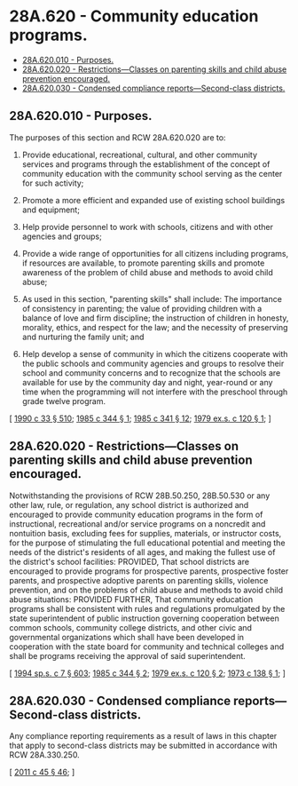 # 28A.620 - Community education programs.
* [28A.620.010 - Purposes.](#28a620010---purposes)
* [28A.620.020 - Restrictions—Classes on parenting skills and child abuse prevention encouraged.](#28a620020---restrictionsclasses-on-parenting-skills-and-child-abuse-prevention-encouraged)
* [28A.620.030 - Condensed compliance reports—Second-class districts.](#28a620030---condensed-compliance-reportssecond-class-districts)
## 28A.620.010 - Purposes.
The purposes of this section and RCW 28A.620.020 are to:

1. Provide educational, recreational, cultural, and other community services and programs through the establishment of the concept of community education with the community school serving as the center for such activity;

2. Promote a more efficient and expanded use of existing school buildings and equipment;

3. Help provide personnel to work with schools, citizens and with other agencies and groups;

4. Provide a wide range of opportunities for all citizens including programs, if resources are available, to promote parenting skills and promote awareness of the problem of child abuse and methods to avoid child abuse;

5. As used in this section, "parenting skills" shall include: The importance of consistency in parenting; the value of providing children with a balance of love and firm discipline; the instruction of children in honesty, morality, ethics, and respect for the law; and the necessity of preserving and nurturing the family unit; and

6. Help develop a sense of community in which the citizens cooperate with the public schools and community agencies and groups to resolve their school and community concerns and to recognize that the schools are available for use by the community day and night, year-round or any time when the programming will not interfere with the preschool through grade twelve program.

\[ [1990 c 33 § 510](https://leg.wa.gov/CodeReviser/documents/sessionlaw/1990c33.pdf?cite=1990%20c%2033%20§%20510); [1985 c 344 § 1](https://leg.wa.gov/CodeReviser/documents/sessionlaw/1985c344.pdf?cite=1985%20c%20344%20§%201); [1985 c 341 § 12](https://leg.wa.gov/CodeReviser/documents/sessionlaw/1985c341.pdf?cite=1985%20c%20341%20§%2012); [1979 ex.s. c 120 § 1](https://leg.wa.gov/CodeReviser/documents/sessionlaw/1979ex1c120.pdf?cite=1979%20ex.s.%20c%20120%20§%201); \]

## 28A.620.020 - Restrictions—Classes on parenting skills and child abuse prevention encouraged.
Notwithstanding the provisions of RCW 28B.50.250, 28B.50.530 or any other law, rule, or regulation, any school district is authorized and encouraged to provide community education programs in the form of instructional, recreational and/or service programs on a noncredit and nontuition basis, excluding fees for supplies, materials, or instructor costs, for the purpose of stimulating the full educational potential and meeting the needs of the district's residents of all ages, and making the fullest use of the district's school facilities: PROVIDED, That school districts are encouraged to provide programs for prospective parents, prospective foster parents, and prospective adoptive parents on parenting skills, violence prevention, and on the problems of child abuse and methods to avoid child abuse situations: PROVIDED FURTHER, That community education programs shall be consistent with rules and regulations promulgated by the state superintendent of public instruction governing cooperation between common schools, community college districts, and other civic and governmental organizations which shall have been developed in cooperation with the state board for community and technical colleges and shall be programs receiving the approval of said superintendent.

\[ [1994 sp.s. c 7 § 603](https://lawfilesext.leg.wa.gov/biennium/1993-94/Pdf/Bills/Session%20Laws/House/2319-S2.SL.pdf?cite=1994%20sp.s.%20c%207%20§%20603); [1985 c 344 § 2](https://leg.wa.gov/CodeReviser/documents/sessionlaw/1985c344.pdf?cite=1985%20c%20344%20§%202); [1979 ex.s. c 120 § 2](https://leg.wa.gov/CodeReviser/documents/sessionlaw/1979ex1c120.pdf?cite=1979%20ex.s.%20c%20120%20§%202); [1973 c 138 § 1](https://leg.wa.gov/CodeReviser/documents/sessionlaw/1973c138.pdf?cite=1973%20c%20138%20§%201); \]

## 28A.620.030 - Condensed compliance reports—Second-class districts.
Any compliance reporting requirements as a result of laws in this chapter that apply to second-class districts may be submitted in accordance with RCW 28A.330.250.

\[ [2011 c 45 § 46](https://lawfilesext.leg.wa.gov/biennium/2011-12/Pdf/Bills/Session%20Laws/Senate/5184-S.SL.pdf?cite=2011%20c%2045%20§%2046); \]

